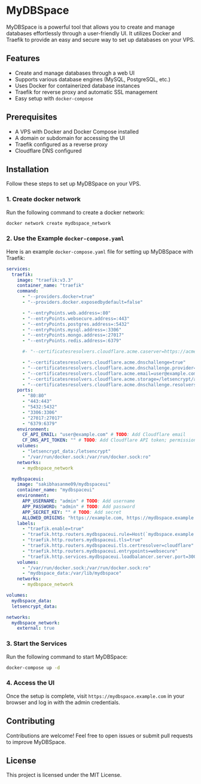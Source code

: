 # MyDBSpace

MyDBSpace is a powerful tool that allows you to create and manage databases effortlessly through a user-friendly UI. It utilizes Docker and Traefik to provide an easy and secure way to set up databases on your VPS.

## Features

- Create and manage databases through a web UI
- Supports various database engines (MySQL, PostgreSQL, etc.)
- Uses Docker for containerized database instances
- Traefik for reverse proxy and automatic SSL management
- Easy setup with `docker-compose`

## Prerequisites

- A VPS with Docker and Docker Compose installed
- A domain or subdomain for accessing the UI
- Traefik configured as a reverse proxy
- Cloudflare DNS configured

## Installation

Follow these steps to set up MyDBSpace on your VPS.

### 1. Create docker network

Run the following command to create a docker network:

```sh
docker network create mydbspace_network
```

### 2. Use the Example `docker-compose.yaml`

Here is an example `docker-compose.yaml` file for setting up MyDBSpace with Traefik:

```yaml
services:
  traefik:
    image: "traefik:v3.3"
    container_name: "traefik"
    command:
      - "--providers.docker=true"
      - "--providers.docker.exposedbydefault=false"

      - "--entryPoints.web.address=:80"
      - "--entryPoints.websecure.address=:443"
      - "--entryPoints.postgres.address=:5432"
      - "--entryPoints.mysql.address=:3306"
      - "--entryPoints.mongo.address=:27017"
      - "--entryPoints.redis.address=:6379"

      #- "--certificatesresolvers.cloudflare.acme.caserver=https://acme-staging-v02.api.letsencrypt.org/directory"

      - "--certificatesresolvers.cloudflare.acme.dnschallenge=true"
      - "--certificatesresolvers.cloudflare.acme.dnschallenge.provider=cloudflare"
      - "--certificatesresolvers.cloudflare.acme.email=user@example.com" # TODO: Add email
      - "--certificatesresolvers.cloudflare.acme.storage=/letsencrypt/acme.json"
      - "--certificatesresolvers.cloudflare.acme.dnschallenge.resolvers=1.1.1.1:53,1.0.0.1:53"
    ports:
      - "80:80"
      - "443:443"
      - "5432:5432"
      - "3306:3306"
      - "27017:27017"
      - "6379:6379"
    environment:
      CF_API_EMAIL: "user@example.com" # TODO: Add Cloudflare email
      CF_DNS_API_TOKEN: "" # TODO: Add Cloudflare API token; permissions: zone:read,zone-settings:read,dns:edit
    volumes:
      - "letsencrypt_data:/letsencrypt"
      - "/var/run/docker.sock:/var/run/docker.sock:ro"
    networks:
      - mydbspace_network

  mydbspaceui:
    image: "sakibhasanme09/mydbspaceui"
    container_name: "mydbspaceui"
    environment:
      APP_USERNAME: "admin" # TODO: Add username
      APP_PASSWORD: "admin" # TODO: Add password
      APP_SECRET_KEY: "" # TODO: Add secret
      ALLOWED_ORIGINS: "https://example.com, https://mydbspace.example.com" # TODO: Add allowed origins
    labels:
      - "traefik.enable=true"
      - "traefik.http.routers.mydbspaceui.rule=Host(`mydbspace.example.com`)" # TODO: Add dashboard domain
      - "traefik.http.routers.mydbspaceui.tls=true"
      - "traefik.http.routers.mydbspaceui.tls.certresolver=cloudflare"
      - "traefik.http.routers.mydbspaceui.entrypoints=websecure"
      - "traefik.http.services.mydbspaceui.loadbalancer.server.port=3000"
    volumes:
      - "/var/run/docker.sock:/var/run/docker.sock:ro"
      - "mydbspace_data:/var/lib/mydbspace"
    networks:
      - mydbspace_network

volumes:
  mydbspace_data:
  letsencrypt_data:

networks:
  mydbspace_network:
    external: true
```

### 3. Start the Services

Run the following command to start MyDBSpace:

```sh
docker-compose up -d
```

### 4. Access the UI

Once the setup is complete, visit `https://mydbspace.example.com` in your browser and log in with the admin credentials.

## Contributing

Contributions are welcome! Feel free to open issues or submit pull requests to improve MyDBSpace.

## License

This project is licensed under the MIT License.
